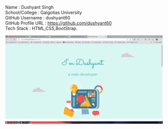 Name : Dushyant Singh <br />
School/College : Galgotias University <br />
GitHub Username : dushyant60 <br />
GitHub Profile URL : https://github.com/dushyant60  <br />
Tech Stack : HTML,CSS,BootStrap.

![](preview.png)
 
